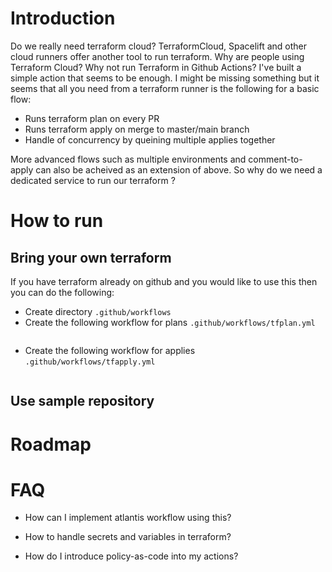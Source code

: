 Introduction
======

Do we really need terraform cloud? TerraformCloud, Spacelift and other cloud runners offer another tool to run terraform. Why are people using Terraform Cloud? 
Why not run Terraform in Github Actions? I've built a simple action that seems to be enough. I might be missing something but it seems that all you need
from a terraform runner is the following for a basic flow:

- Runs terraform plan on every PR
- Runs terraform apply on merge to master/main branch
- Handle of concurrency by queining multiple applies together

More advanced flows such as multiple environments and comment-to-apply can also be acheived as an extension of above. So why do we need a dedicated service
to run our terraform ? 

How to run
=====

Bring your own terraform
-----

If you have terraform already on github and you would like to use this then you can do the following:

- Create directory `.github/workflows`
- Create the following workflow for plans `.github/workflows/tfplan.yml`

```
```

- Create the following workflow for applies `.github/workflows/tfapply.yml`

```
```


Use sample repository
------


Roadmap
======


FAQ
=====

- How can I implement atlantis workflow using this?

- How to handle secrets and variables in terraform?

- How do I introduce policy-as-code into my actions?
